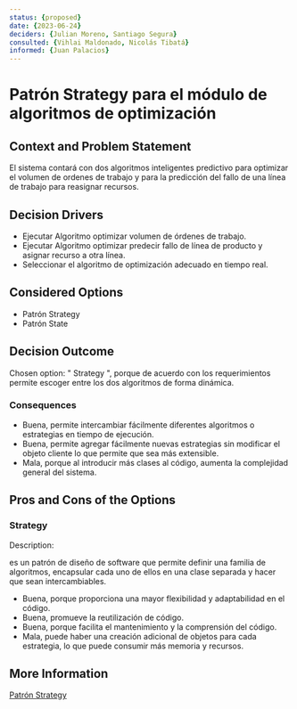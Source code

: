 ```yaml
---
status: {proposed}
date: {2023-06-24}
deciders: {Julian Moreno, Santiago Segura}
consulted: {Vihlai Maldonado, Nicolás Tibatá}
informed: {Juan Palacios}
---
```


# Patrón Strategy para el módulo de algoritmos de optimización

## Context and Problem Statement

El sistema contará con dos algoritmos inteligentes predictivo para optimizar el volumen de ordenes de trabajo y para la predicción del fallo de una línea de trabajo para reasignar recursos.

## Decision Drivers

* Ejecutar Algoritmo optimizar volumen de órdenes de trabajo.
* Ejecutar Algoritmo optimizar predecir fallo de línea de producto y asignar recurso a otra línea.
* Seleccionar el algoritmo de optimización adecuado en tiempo real.

## Considered Options

* Patrón Strategy
* Patrón State

## Decision Outcome

Chosen option: " Strategy ", porque de acuerdo con los requerimientos permite escoger entre los dos algoritmos de forma dinámica.

### Consequences

* Buena, permite intercambiar fácilmente diferentes algoritmos o estrategias en tiempo de ejecución.
* Buena, permite agregar fácilmente nuevas estrategias sin modificar el objeto cliente lo que permite que sea más extensible.
* Mala, porque al introducir más clases al código, aumenta la complejidad general del sistema.

## Pros and Cons of the Options

### Strategy

Description:

es un patrón de diseño de software que permite definir una familia de algoritmos, encapsular cada uno de ellos en una clase separada y hacer que sean intercambiables.

* Buena, porque proporciona una mayor flexibilidad y adaptabilidad en el código.
* Buena, promueve la reutilización de código.
* Buena, porque facilita el mantenimiento y la comprensión del código.
* Mala, puede haber una creación adicional de objetos para cada estrategia, lo que puede consumir más memoria y recursos.

## More Information
[Patrón Strategy](https://refactoring.guru/design-patterns/strategy)

